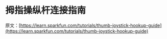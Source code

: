 # 拇指操纵杆连接指南

原文：[https://learn.sparkfun.com/tutorials/thumb-joystick-hookup-guide](https://learn.sparkfun.com/tutorials/thumb-joystick-hookup-guide)
